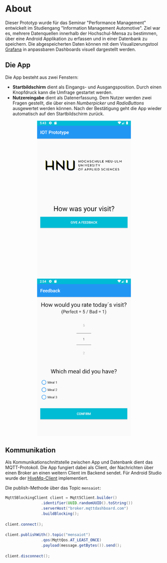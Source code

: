 # About
Dieser Prototyp wurde für das Seminar "Performance Management" entwickelt im Studiengang "Information Management Automotive".
Ziel war es, mehrere Datenquellen innerhalb der Hochschul-Mensa zu bestimmen, über eine Android Applikation zu erfassen und in einer Datenbank zu speichern.
Die abgespeicherten Daten können mit dem Visualizerungstool [Grafana](https://grafana.com/) in anpassbaren Dashboards visuell dargestellt werden.

## Die App
Die App besteht aus zwei Fenstern:
- **Startbildschirm** dient als Eingangs- und Ausgangsposition. Durch einen Knopfdruck kann die Umfrage gestartet werden.
- **Nutzereingabe** dient als Datenerfassung. Dem Nutzer werden zwei Fragen gestellt, die über einen *Numberpicker* und *RadioButtons* ausgewertet werden können. Nach der Bestätigung geht die App wieder automatisch auf den Startbildschirm zurück.

<p align="center">
  <img src="https://github.com/IoTLabHNU/IoTMensa/blob/master/images/gui_startscreen.PNG" width="300" alt="Startbildschirm">
  <img src="https://github.com/IoTLabHNU/IoTMensa/blob/master/images/survey_new.PNG" width="300" alt="Nutzereingabe">
</p>

## Kommunikation
Als Kommunikationschnittstelle zwischen App und Datenbank dient das MQTT-Protokoll. Die App fungiert dabei als Client, der Nachrichten über einen Broker an einen weitern Client im Backend sendet. Für Android Studio wurde der [HiveMq-Client](https://www.hivemq.com/blog/hivemq-mqtt-client-features/android-support/) implementiert.

Die publish-Methode über das Topic `mensaiot`:
```java
Mqtt5BlockingClient client = Mqtt5Client.builder()
                .identifier(UUID.randomUUID().toString())
                .serverHost("broker.mqttdashboard.com")
                .buildBlocking();
                
client.connect();                
                
client.publishWith().topic("mensaiot")
                .qos(MqttQos.AT_LEAST_ONCE)
                .payload(message.getBytes()).send();    
                
client.disconnect();                
```




